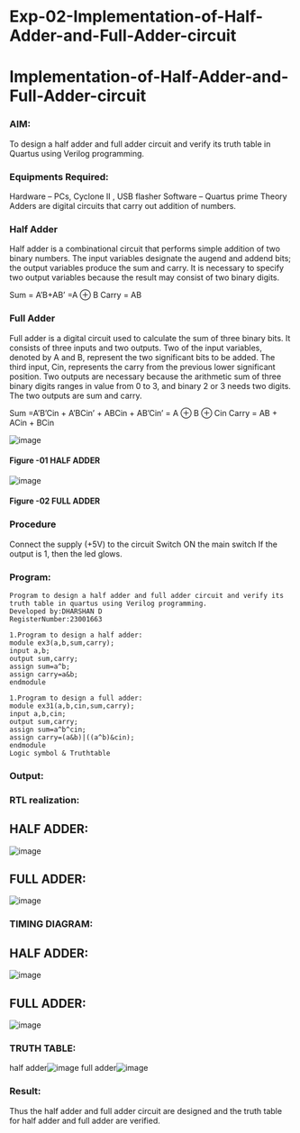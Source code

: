 # Exp-02-Implementation-of-Half-Adder-and-Full-Adder-circuit

# Implementation-of-Half-Adder-and-Full-Adder-circuit
### AIM:
To design a half adder and full adder circuit and verify its truth table in Quartus using Verilog programming.

### Equipments Required:
Hardware – PCs, Cyclone II , USB flasher
Software – Quartus prime
Theory
Adders are digital circuits that carry out addition of numbers.

### Half Adder
Half adder is a combinational circuit that performs simple addition of two binary numbers. The input variables designate the augend and addend bits; the output variables produce the sum and carry. It is necessary to specify two output variables because the result may consist of two binary digits.

Sum = A’B+AB’ =A ⊕ B Carry = AB

### Full Adder
Full adder is a digital circuit used to calculate the sum of three binary bits. It consists of three inputs and two outputs. Two of the input variables, denoted by A and B, represent the two significant bits to be added. The third input, Cin, represents the carry from the previous lower significant position. Two outputs are necessary because the arithmetic sum of three binary digits ranges in value from 0 to 3, and binary 2 or 3 needs two digits. The two outputs are sum and carry.

Sum =A’B’Cin + A’BCin’ + ABCin + AB’Cin’ = A ⊕ B ⊕ Cin Carry = AB + ACin + BCin

 ![image](https://user-images.githubusercontent.com/36288975/163552156-a13e5a56-c638-4110-97d9-8896907c8d25.png)

#### Figure -01 HALF ADDER 


![image](https://user-images.githubusercontent.com/36288975/163552057-b3547877-6d07-45b4-b7e0-bcfebfad9e1d.png)

#### Figure -02 FULL ADDER 

### Procedure

Connect the supply (+5V) to the circuit
Switch ON the main switch
If the output is 1, then the led glows.
### Program:
```
Program to design a half adder and full adder circuit and verify its truth table in quartus using Verilog programming.
Developed by:DHARSHAN D
RegisterNumber:23001663

1.Program to design a half adder:
module ex3(a,b,sum,carry);
input a,b;
output sum,carry;
assign sum=a^b;
assign carry=a&b;
endmodule

1.Program to design a full adder:
module ex31(a,b,cin,sum,carry);
input a,b,cin;
output sum,carry;
assign sum=a^b^cin;
assign carry=(a&b)|((a^b)&cin);
endmodule
Logic symbol & Truthtable
```
### Output:
### RTL realization:
## HALF ADDER:
![image](https://github.com/dharshan7200/Exp-02-Implementation-of-Half-Adder-and-Full-Adder-circuit/assets/138850116/6aed19e5-b55a-4a55-804a-d240073594ca)
## FULL ADDER:
![image](https://github.com/dharshan7200/Exp-02-Implementation-of-Half-Adder-and-Full-Adder-circuit/assets/138850116/e2f2db7e-ca41-43c5-a602-b0411b8f9a09)
### TIMING DIAGRAM:
## HALF ADDER:
![image](https://github.com/dharshan7200/Exp-02-Implementation-of-Half-Adder-and-Full-Adder-circuit/assets/138850116/e608bc4e-fc70-489b-8e93-ac3d7045f467)       
## FULL ADDER:
![image](https://github.com/dharshan7200/Exp-02-Implementation-of-Half-Adder-and-Full-Adder-circuit/assets/138850116/7eba3d8b-563b-4341-97b0-8f5846b07898)


### TRUTH TABLE:
half adder![image](https://github.com/dharshan7200/Exp-02-Implementation-of-Half-Adder-and-Full-Adder-circuit/assets/138850116/591311cb-f323-4409-8b48-10231f6f01d0)
full adder![image](https://github.com/dharshan7200/Exp-02-Implementation-of-Half-Adder-and-Full-Adder-circuit/assets/138850116/bd1d5917-0be7-4fd1-90f2-13781cea7bd6)


### Result:
Thus the half adder and full adder circuit are designed and the truth table for half adder and full adder are verified.

